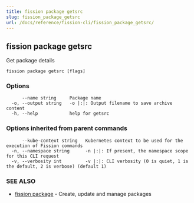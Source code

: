```yaml
---
title: fission package getsrc
slug: fission_package_getsrc
url: /docs/reference/fission-cli/fission_package_getsrc/
---
```

## fission package getsrc

Get package details

```
fission package getsrc [flags]
```

### Options

```
      --name string     Package name
  -o, --output string   -o |:|: Output filename to save archive content
  -h, --help            help for getsrc
```

### Options inherited from parent commands

```
      --kube-context string   Kubernetes context to be used for the execution of Fission commands
  -n, --namespace string      -n |:|: If present, the namespace scope for this CLI request
  -v, --verbosity int         -v |:|: CLI verbosity (0 is quiet, 1 is the default, 2 is verbose) (default 1)
```

### SEE ALSO

* [fission package](/docs/reference/fission-cli/fission_package/)	 - Create, update and manage packages

